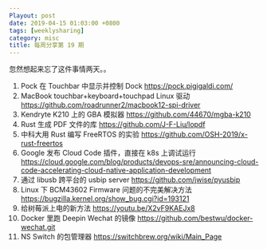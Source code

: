 ```yaml
---
Playout: post
date: 2019-04-15 01:03:00 +0800
tags: [weeklysharing]
category: misc
title: 每周分享第 19 期
---
```


忽然想起来忘了这件事情两天。。

1. Pock 在 Touchbar 中显示并控制 Dock <https://pock.pigigaldi.com/>
2. MacBook touchbar+keyboard+touchpad Linux 驱动 https://github.com/roadrunner2/macbook12-spi-driver
3. Kendryte K210 上的 GBA 模拟器 https://github.com/44670/mgba-k210
4. Rust 生成 PDF 文件的库 https://github.com/J-F-Liu/lopdf 
5. 中科大用 Rust 编写 FreeRTOS 的实验 https://github.com/OSH-2019/x-rust-freertos
6. Google 发布 Cloud Code 插件，直接在 k8s 上调试运行 https://cloud.google.com/blog/products/devops-sre/announcing-cloud-code-accelerating-cloud-native-application-development
7. 通过 libusb 跨平台的 usbip server https://github.com/jwise/pyusbip
8. Linux 下 BCM43602 Firmware 问题的不完美解决方法 https://bugzilla.kernel.org/show_bug.cgi?id=193121
9. 给树莓派上电的新方法 https://youtu.be/X2vF9KAEJx8
10. Docker 里跑 Deepin Wechat 的镜像 https://github.com/bestwu/docker-wechat.git
11. NS Switch 的包管理器 https://switchbrew.org/wiki/Main_Page